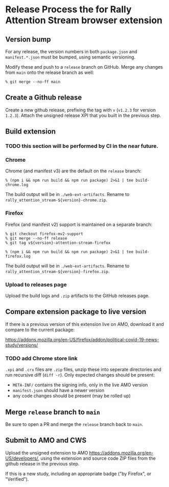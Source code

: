 # Release Process the for Rally Attention Stream browser extension

## Version bump

For any release, the version numbers in both `package.json` and `manifest.*.json` must be bumped, using semantic versioning.

Modify these and push to a `release` branch on GitHub. Merge any changes from `main` onto the release branch as well:

```
% git merge --no-ff main
```

## Create a Github release

Create a new github release, prefixing the tag with `v` (`v1.2.3` for version `1.2.3`). Attach the unsigned release XPI that you
built in the previous step.

## Build extension
### TODO this section will be performed by CI in the near future.

### Chrome

Chrome (and manifest v3) are the default on the `release` branch:

```
% (npm i && npm run build && npm run package) 2>&1 | tee build-chrome.log
```

The build output will be in `./web-ext-artifacts`. Rename to `rally_attention_stream-${version}-chrome.zip`.

### Firefox

Firefox (and manifest v2) support is maintained on a separate branch:

```
% git checkout firefox-mv2-support
% git merge --no-ff release
% git tag v${version}-attention-stream-firefox
```

```
% (npm i && npm run build && npm run package) 2>&1 | tee build-firefox.log
```

The build output will be in `./web-ext-artifacts`. Rename to `rally_attention_stream-${version}-firefox.zip`.

### Upload to releases page

Upload the build logs and `.zip` artifacts to the GitHub releases page.

## Compare extension package to live version

If there is a previous version of this extension live on AMO, download it and compare to the current package:

https://addons.mozilla.org/en-US/firefox/addon/political-covid-19-news-study/versions/

### TODO add Chrome store link

`.xpi` and `.crx` files are `.zip` files, unzip these into seperate directories and run recursive diff (`diff -r`).
Only expected changes should be present:

- `META-INF/` contains the signing info, only in the live AMO version
- `manifest.json` should have a newer version
- any code changes should be present (may be rolled up)

## Merge `release` branch to `main`

Be sure to open a PR and merge the `release` branch back to `main`.

## Submit to AMO and CWS

Upload the unsigned extension to AMO https://addons.mozilla.org/en-US/developers/, using the extension and source code ZIP files from the github
release in the previous step.

If this is a new study, including an appropriate badge ("by Firefox", or "Verified").
